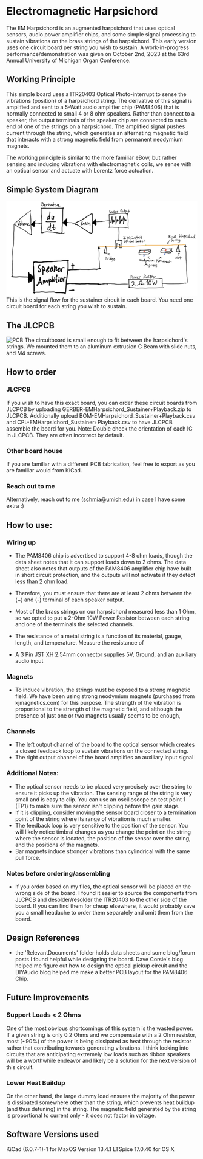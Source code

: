 # Electromagnetic Harpsichord

The EM Harpsichord is an augmented harpsichord that uses optical sensors, audio power amplifier chips, and some simple signal processing to sustain vibrations on the brass strings of the harpsichord. This early version uses one circuit board per string you wish to sustain. A work-in-progress performance/demonstration was given on October 2nd, 2023 at the 63rd Annual University of Michigan Organ Conference.

## Working Principle
This simple board uses a ITR20403 Optical Photo-interrupt to sense the vibrations (position) of a harpsichord string. The derivative of this signal is amplified and sent to a 5-Watt audio amplifier chip (PAM8406) that is normally connected to small 4 or 8 ohm speakers. Rather than connect to a speaker, the output terminals of the speaker chip are connected to each end of one of the strings on a harpsichord. The amplified signal pushes current through the string, which generates an alternating magnetic field that interacts with a strong magnetic field from permanent neodymium magnets.

The working principle is similar to the more familiar eBow, but rather sensing and inducing vibrations with electromagnetic coils, we sense with an optical sensor and actuate with Lorentz force actuation.

## Simple System Diagram
![simpleSystemDiagram](simpleSystemDiagram.png)
This is the signal flow for the sustainer circuit in each board. You need one circuit board for each string you wish to sustain.

## The JLCPCB
![PCB](../master/Electronics/ProgressScreenshots/BoardRendering_Sep21_2023.png)
The circuitboard is small enough to fit between the harpsichord's strings. We mounted them to an aluminum extrusion C Beam with slide nuts, and M4 screws.

## How to order
### JLCPCB
If you wish to have this exact board, you can order these circuit boards from JLCPCB by uploading GERBER-EMHarpsichord_Sustainer+Playback.zip to JLCPCB. Additionally upload BOM-EMHarpsichord_Sustainer+Playback.csv and CPL-EMHarpsichord_Sustainer+Playback.csv to have JLCPCB assemble the board for you.
Note: Double check the orientation of each IC in JLCPCB. They are often incorrect by default.

### Other board house
If you are familiar with a different PCB fabrication, feel free to export as you are familiar would from KiCad.

### Reach out to me
Alternatively, reach out to me (schmia@umich.edu) in case I have some extra :)

## How to use:
### Wiring up
- The PAM8406 chip is advertised to support 4-8 ohm loads, though the data sheet notes that it can support loads down to 2 ohms. The data sheet also notes that outputs of the PAM8406 amplifier chip have built in short circuit protection, and the outputs will not activate if they detect less than 2 ohm load.
- Therefore, you must ensure that there are at least 2 ohms between the (+) and (-) terminal of each speaker output.
- Most of the brass strings on our harpsichord measured less than 1 Ohm, so we opted to put a 2-Ohm 10W Power Resistor between each string and one of the terminals the selected channels.
- The resistance of a metal string is a function of its material, gauge, length, and temperature. Measure the resistance of

- A 3 Pin JST XH 2.54mm connector supplies 5V, Ground, and an auxiliary audio input

### Magnets
- To induce vibration, the strings must be exposed to a strong magnetic field. We have been using strong neodymium magnets (purchased from kjmagnetics.com) for this purpose. The strength of the vibration is proportional to the strength of the magnetic field, and although the presence of just one or two magnets usually seems to be enough,

### Channels
- The left output channel of the board to the optical sensor which creates a closed feedback loop to sustain vibrations on the connected string.
- The right output channel of the board amplifies an auxiliary input signal

### Additional Notes:
- The optical sensor needs to be placed very precisely over the string to ensure it picks up the vibration. The sensing range of the string is very small and is easy to clip. You can use an oscilloscope on test point 1 (TP1) to make sure the sensor isn't clipping before the gain stage.
- If it is clipping, consider moving the sensor board closer to a termination point of the string where its range of vibration is much smaller.
- The feedback loop is very sensitive to the position of the sensor. You will likely notice timbral changes as you change the point on the string where the sensor is located, the position of the sensor over the string, and the positions of the magnets.
- Bar magnets induce stronger vibrations than cylindrical with the same pull force.

### Notes before ordering/assembling
- If you order based on my files, the optical sensor will be placed on the wrong side of the board. I found it easier to source the components from JLCPCB and desolder/resolder the ITR20403 to the other side of the board. If you can find them for cheap elsewhere, it would probably save you a small headache to order them separately and omit them from the board.

## Design References
- the 'RelevantDocuments' folder holds data sheets and some blog/forum posts I found helpful while designing the board. Dave Corsie's blog helped me figure out how to design the optical pickup circuit and the DIYAudio blog helped me make a better PCB layout for the PAM8406 Chip.

## Future Improvements
### Support Loads < 2 Ohms
One of the most obvious shortcomings of this system is the wasted power. If a given string is only 0.2 Ohms and we compensate with a 2 Ohm resistor, most (~90%) of the power is being dissipated as heat through the resistor rather that contributing towards generating vibrations. I think looking into circuits that are anticipating extremely low loads such as ribbon speakers will be a worthwhile endeavor and likely be a solution for the next version of this circuit.

### Lower Heat Buildup
On the other hand, the large dummy load ensures the majority of the power is dissipated somewhere other than the string, which prevents heat buildup (and thus detuning) in the string. The magnetic field generated by the string is proportional to current only - it does not factor in voltage.

## Software Versions used
KiCad (6.0.7-1)-1 for MaxOS Version 13.4.1
LTSpice 17.0.40 for OS X
